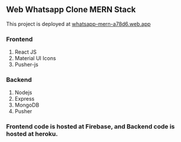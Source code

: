 ## Web Whatsapp Clone MERN Stack

This project is deployed at [whatsapp-mern-a78d6.web.app](https://whatsapp-mern-a78d6.web.app)

### Frontend
1. React JS
2. Material UI Icons
3. Pusher-js

### Backend 
1. Nodejs
2. Express
3. MongoDB
4. Pusher



### Frontend code is hosted at Firebase, and Backend code is hosted at heroku.